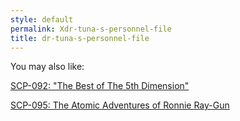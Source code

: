 ```yaml
---
style: default
permalink: Xdr-tuna-s-personnel-file
title: dr-tuna-s-personnel-file
---
```

You may also like:

[SCP-092: "The Best of The 5th Dimension"](http://scp-wiki.net/scp-092)

[SCP-095: The Atomic Adventures of Ronnie Ray-Gun](http://scp-wiki.net/scp-095)
